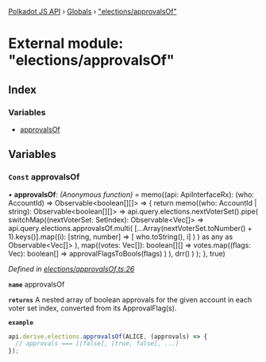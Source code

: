 [Polkadot JS API](../README.md) › [Globals](../globals.md) › ["elections/approvalsOf"](_elections_approvalsof_.md)

# External module: "elections/approvalsOf"

## Index

### Variables

* [approvalsOf](_elections_approvalsof_.md#const-approvalsof)

## Variables

### `Const` approvalsOf

• **approvalsOf**: *(Anonymous function)* =  memo((api: ApiInterfaceRx): (who: AccountId) => Observable<boolean[][]> => {
  return memo((who: AccountId | string): Observable<boolean[][]> =>
    api.query.elections.nextVoterSet<SetIndex>().pipe(
      switchMap((nextVoterSet: SetIndex): Observable<Vec<ApprovalFlag>[]> =>
        api.query.elections.approvalsOf.multi(
          [...Array(nextVoterSet.toNumber() + 1).keys()].map((i): [string, number] => [
            who.toString(), i]
          )
        ) as any as Observable<Vec<ApprovalFlag>[]>
      ),
      map((votes: Vec<ApprovalFlag>[]): boolean[][] =>
        votes.map((flags: Vec<ApprovalFlag>): boolean[] =>
          approvalFlagsToBools(flags)
        )
      ),
      drr()
    )
  );
}, true)

*Defined in [elections/approvalsOf.ts:26](https://github.com/polkadot-js/api/blob/7cc961f789/packages/api-derive/src/elections/approvalsOf.ts#L26)*

**`name`** approvalsOf

**`returns`** A nested array of boolean approvals for the given account in each voter set index, converted from its ApprovalFlag(s).

**`example`** 
<BR>

```javascript
api.derive.elections.approvalsOf(ALICE, (approvals) => {
  // approvals === [[false], [true, false], ...]
});
```
